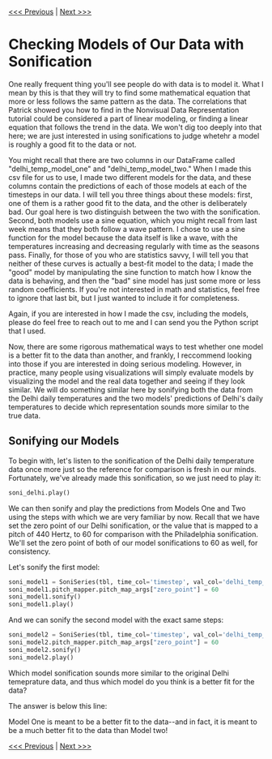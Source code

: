 [<<< Previous](missing_values.md) | [Next >>>](astronify_parameters.md)

# Checking Models of Our Data with Sonification

One really frequent thing you'll see people do with data is to model it. What I mean by this is that they will try to find some mathematical equation that more or less follows the same pattern as the data. The correlations that Patrick showed you how to find in the Nonvisual Data Representation tutorial could be considered a part of linear modeling, or finding a linear equation that follows the trend in the data. We won't dig too deeply into that here; we are just interested in using sonifications to judge whetehr a model is roughly a good fit to the data or not.

You might recall that there are two columns in our DataFrame called "delhi_temp_model_one" and "delhi_temp_model_two." When I made this csv file for us to use, I made two different models for the data, and these columns contain the predictions of each of those models at each of the timesteps in our data. I will tell you three things about these models: first, one of them is a rather good fit to the data, and the other is deliberately bad. Our goal here is two distinguish between the two with the sonification. Second, both models use a sine equation, which you might recall from last week means that they both follow a wave pattern. I chose to use a sine function for the model because the data itself is like a wave, with the temperatures increasing and decreasing regularly with time as the seasons pass. Finally, for those of you who are statistics savvy, I will tell you that neither of these curves is actually a best-fit model to the data; I made the "good" model by manipulating the sine function to match how I know the data is behaving, and then the "bad" sine model has just some more or less random coefficients. If you're not interested in math and statistics, feel free to ignore that last bit, but I just wanted to include it for completeness.

Again, if you are interested in how I made the csv, including the models, please do feel free to reach out to me and I can send you the Python script that I used.

Now, there are some rigorous mathematical ways to test whether one model is a better fit to the data than another, and frankly, I reccommend looking into those if you are interested in doing serious modeling. However, in practice, many people using visualizations will simply evaluate models by visualizing the model and the real data together and seeing if they look similar. We will do something similar here by sonifying both the data from the Delhi daily temperatures and the two models' predictions of Delhi's daily temperatures to decide which representation sounds more similar to the true data.

## Sonifying our Models

To begin with, let's listen to the sonification of the Delhi daily temperature data once more just so the reference for comparison is fresh in our minds. Fortunately, we've already made this sonification, so we just need to play it:

~~~python
soni_delhi.play()
~~~

We can then sonify and play the predictions from Models One and Two using the steps with which we are very familiar by now. Recall that we have set the zero point of our Delhi sonification, or the value that is mapped to a pitch of 440 Hertz, to 60 for comparison with the Philadelphia sonification. We'll set the zero point of both of our model sonifications to 60 as well, for consistency.

Let's sonify the first model:

~~~python
soni_model1 = SoniSeries(tbl, time_col='timestep', val_col='delhi_temp_model_one')
soni_model1.pitch_mapper.pitch_map_args["zero_point"] = 60
soni_model1.sonify()
soni_model1.play()
~~~

And we can sonify the second model with the exact same steps: 

~~~python
soni_model2 = SoniSeries(tbl, time_col='timestep', val_col='delhi_temp_model_two')
soni_model2.pitch_mapper.pitch_map_args["zero_point"] = 60
soni_model2.sonify()
soni_model2.play()
~~~

Which model sonification sounds more similar to the original Delhi temeprature data, and thus which model do you think is a better fit for the data?

The answer is below this line:

Model One is meant to be a better fit to the data--and in fact, it is meant to be a much better fit to the data than Model two!

[<<< Previous](missing_values.md) | [Next >>>](astronify_parameters.md)
